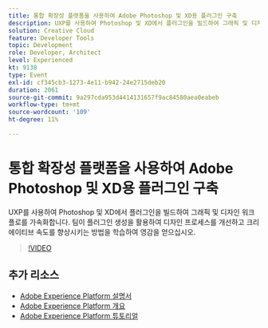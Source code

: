 ```yaml
---
title: 통합 확장성 플랫폼을 사용하여 Adobe Photoshop 및 XD용 플러그인 구축
description: UXP를 사용하여 Photoshop 및 XD에서 플러그인을 빌드하여 그래픽 및 디자인 워크플로를 가속화합니다. 팀이 플러그인 생성을 활용하여 디자인 프로세스를 개선하고 크리에이티브 속도를 향상시키는 방법을 학습하여 영감을 얻으십시오.
solution: Creative Cloud
feature: Developer Tools
topic: Development
role: Developer, Architect
level: Experienced
kt: 9138
type: Event
exl-id: cf345cb3-1273-4e11-b942-24e2715deb20
duration: 2061
source-git-commit: 9a297cda953d4414131657f9ac84580aea0eabeb
workflow-type: tm+mt
source-wordcount: '109'
ht-degree: 11%

---
```


# 통합 확장성 플랫폼을 사용하여 Adobe Photoshop 및 XD용 플러그인 구축

UXP를 사용하여 Photoshop 및 XD에서 플러그인을 빌드하여 그래픽 및 디자인 워크플로를 가속화합니다. 팀이 플러그인 생성을 활용하여 디자인 프로세스를 개선하고 크리에이티브 속도를 향상시키는 방법을 학습하여 영감을 얻으십시오.

>[!VIDEO](https://video.tv.adobe.com/v/337593/?quality=12&learn=on&hidetitle=true)

## 추가 리소스

- [Adobe Experience Platform 설명서](https://experienceleague.adobe.com/docs/experience-platform.html)
- [Adobe Experience Platform 개요](https://experienceleague.adobe.com/docs/experience-platform/landing/home.html?lang=ko)
- [Adobe Experience Platform 튜토리얼](https://experienceleague.adobe.com/docs/platform-learn/tutorials/overview.html?lang=en)
